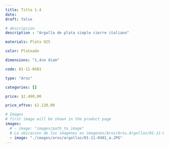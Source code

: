 ```yaml
---
title: Titta 1.4
date: 
draft: false

# descripcion
description : "Argolla de plata simple cierre italiano"

materials: Plata 925

color: Plateado

dimensions: "1,4cm diam"

code: 01-11-0481

type: "Aros"

categories: []

price: $2.490,00

price_eftvo: $2.120,00

# Images
# first image will be shown in the product page
images:
  # - image: "images/path_to_image"
  # La ubicacion de las imagenes es imagenes/Aros/Aros.Argollas/01-11-0481-titta-1.4
  - image: "./images/aros/argollas/01-11-0481_a.JPG"
---
```


